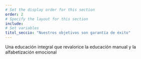 ```yaml
---
# Set the display order for this section
order: 2
# Specify the layout for this section
include: 
# Set variables
titol_seccio: "Nuestros objetivos son garantía de éxito"
---
```

Una educación integral que revalorice la educación manual y la alfabetización emocional
